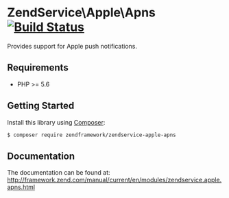 ZendService\Apple\Apns [![Build Status](https://travis-ci.org/zendframework/ZendService_Apple_Apns.png?branch=master)](https://travis-ci.org/zendframework/ZendService_Apple_Apns)
================================

Provides support for Apple push notifications.


## Requirements

* PHP >= 5.6

## Getting Started

Install this library using [Composer](http://getcomposer.org/):

```bash
$ composer require zendframework/zendservice-apple-apns
```

## Documentation

The documentation can be found at: http://framework.zend.com/manual/current/en/modules/zendservice.apple.apns.html

